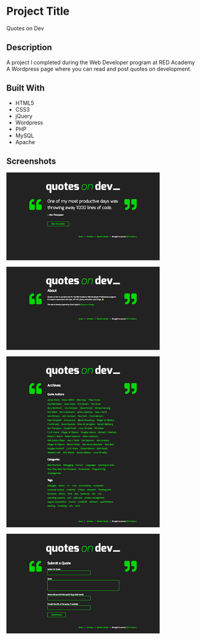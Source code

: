 # Project Title

Quotes on Dev

## Description

A project I completed during the Web Developer program at RED Academy  
A Wordpress page where you can read and post quotes on development.

## Built With

* HTML5
* CSS3
* jQuery
* Wordpress
* PHP
* MySQL
* Apache

## Screenshots

![alt text](themes/quotesondev/images/front-page.png)

![alt text](themes/quotesondev/images/about-page.png)

![alt text](themes/quotesondev/images/archives-page.png)

![alt text](themes/quotesondev/images/submit-page.png)
